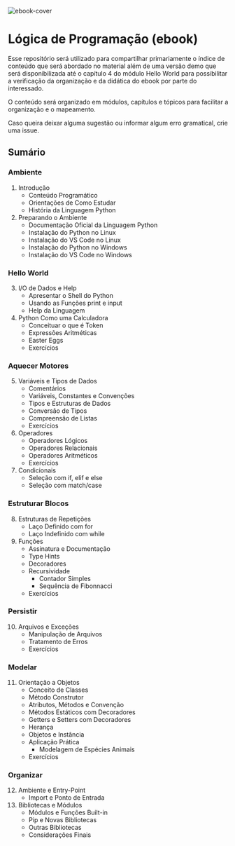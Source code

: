 ![ebook-cover](https://github.com/reuelcaetano/ebook-logica-de-programacao/assets/27034205/8333f247-1fab-4969-8a91-53641a77f03a)
# Lógica de Programação (ebook)

Esse repositório será utilizado para compartilhar primariamente o índice de conteúdo que será abordado no material além de uma versão demo que será disponibilizada até o capítulo 4 do módulo Hello World para possibilitar a verificação da organização e da didática do ebook por parte do interessado.

O conteúdo será organizado em módulos, capítulos e tópicos para facilitar a organização e o mapeamento.

Caso queira deixar alguma sugestão ou informar algum erro gramatical, crie uma issue.

## Sumário
### Ambiente
1. Introdução
    - Conteúdo Programático
    - Orientações de Como Estudar
    - História da Linguagem Python
2. Preparando o Ambiente
    - Documentação Oficial da Linguagem Python
    - Instalação do Python no Linux
    - Instalação do VS Code no Linux
    - Instalação do Python no Windows
    - Instalação do VS Code no Windows
### Hello World
3. I/O de Dados e Help
    - Apresentar o Shell do Python
    - Usando as Funções print e input
    - Help da Linguagem
4. Python Como uma Calculadora
    - Conceituar o que é Token
    - Expressões Aritméticas
    - Easter Eggs
    - Exercícios
### Aquecer Motores
5. Variáveis e Tipos de Dados
    - Comentários
    - Variáveis, Constantes e Convenções
    - Tipos e Estruturas de Dados
    - Conversão de Tipos
    - Compreensão de Listas
    - Exercícios
6. Operadores
    - Operadores Lógicos
    - Operadores Relacionais
    - Operadores Aritméticos
    - Exercícios
7. Condicionais
    - Seleção com if, elif e else
    - Seleção com match/case
### Estruturar Blocos
8. Estruturas de Repetições
    - Laço Definido com for
    - Laço Indefinido com while
9. Funções
    - Assinatura e Documentação
    - Type Hints
    - Decoradores
    - Recursividade
      - Contador Simples
      - Sequência de Fibonnacci
    - Exercícios
### Persistir
10. Arquivos e Exceções
    - Manipulação de Arquivos
    - Tratamento de Erros
    - Exercícios
### Modelar
11. Orientação a Objetos
    - Conceito de Classes
    - Método Construtor
    - Atributos, Métodos e Convenção
    - Métodos Estáticos com Decoradores
    - Getters e Setters com Decoradores
    - Herança
    - Objetos e Instância
    - Aplicação Prática
      - Modelagem de Espécies Animais
    - Exercícios
### Organizar
12. Ambiente e Entry-Point
    - Import e Ponto de Entrada
13. Bibliotecas e Módulos
    - Módulos e Funções Built-in
    - Pip e Novas Bibliotecas
    - Outras Bibliotecas
    - Considerações Finais

